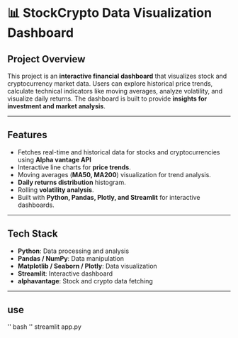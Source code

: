 # 📊 StockCrypto Data Visualization Dashboard

## Project Overview
This project is an **interactive financial dashboard** that visualizes stock and cryptocurrency market data. Users can explore historical price trends, calculate technical indicators like moving averages, analyze volatility, and visualize daily returns. The dashboard is built to provide **insights for investment and market analysis**.

---

## Features
- Fetches real-time and historical data for stocks and cryptocurrencies using **Alpha vantage API** 
- Interactive line charts for **price trends**.
- Moving averages (**MA50, MA200**) visualization for trend analysis.
- **Daily returns distribution** histogram.
- Rolling **volatility analysis**.
- Built with **Python, Pandas, Plotly, and Streamlit** for interactive dashboards.

---

## Tech Stack
- **Python**: Data processing and analysis
- **Pandas / NumPy**: Data manipulation
- **Matplotlib / Seaborn / Plotly**: Data visualization
- **Streamlit**: Interactive dashboard
- **alphavantage**: Stock and crypto data fetching

---

## use 
''
bash
''
streamlit app.py


